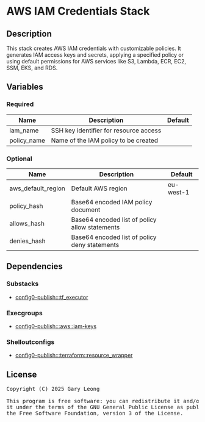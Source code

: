 # AWS IAM Credentials Stack

## Description

This stack creates AWS IAM credentials with customizable policies. It generates IAM access keys and secrets, applying a specified policy or using default permissions for AWS services like S3, Lambda, ECR, EC2, SSM, EKS, and RDS.

## Variables

### Required

| Name | Description | Default |
|------|-------------|---------|
| iam_name | SSH key identifier for resource access | &nbsp; |
| policy_name | Name of the IAM policy to be created | &nbsp; |

### Optional

| Name | Description | Default |
|------|-------------|---------|
| aws_default_region | Default AWS region | eu-west-1 |
| policy_hash | Base64 encoded IAM policy document | &nbsp; |
| allows_hash | Base64 encoded list of policy allow statements | &nbsp; |
| denies_hash | Base64 encoded list of policy deny statements | &nbsp; |

## Dependencies

### Substacks
- [config0-publish:::tf_executor](http://config0.http.redirects.s3-website-us-east-1.amazonaws.com/assets/stacks/config0-publish/tf_executor/default)

### Execgroups
- [config0-publish:::aws::iam-keys](http://config0.http.redirects.s3-website-us-east-1.amazonaws.com/assets/exec/groups/config0-publish/aws/iam-keys/default)

### Shelloutconfigs
- [config0-publish:::terraform::resource_wrapper](http://config0.http.redirects.s3-website-us-east-1.amazonaws.com/assets/shelloutconfigs/config0-publish/terraform/resource_wrapper/default)

## License
<pre>
Copyright (C) 2025 Gary Leong <gary@config0.com>

This program is free software: you can redistribute it and/or modify
it under the terms of the GNU General Public License as published by
the Free Software Foundation, version 3 of the License.
</pre>